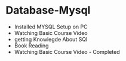 # Database-Mysql

- Installed MYSQL Setup on PC
- Watching Basic Course Video
- getting Knowlegde About SQl
- Book Reading
- Watching Basic Course Video - Completed

